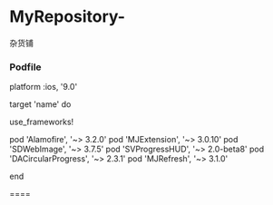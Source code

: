 # MyRepository-
杂货铺
### Podfile

platform :ios, '9.0'

target 'name' do

use_frameworks!

pod 'Alamofire', '~> 3.2.0'
pod 'MJExtension', '~> 3.0.10'
pod 'SDWebImage', '~> 3.7.5'
pod 'SVProgressHUD', '~> 2.0-beta8'
pod 'DACircularProgress', '~> 2.3.1'
pod 'MJRefresh', '~> 3.1.0'

end

====

